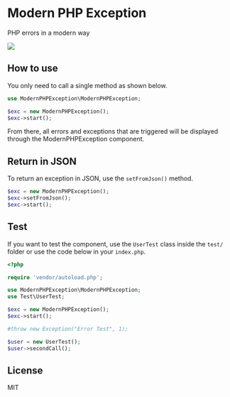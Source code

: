 # Modern PHP Exception

PHP errors in a modern way

<img src="https://res.cloudinary.com/bdlsltfmk/image/upload/v1619615136/php_exception_qt1wpg.png">

## How to use

You only need to call a single method as shown below.

```php
use ModernPHPException\ModernPHPException;

$exc = new ModernPHPException();
$exc->start();
```

From there, all errors and exceptions that are triggered will be displayed through the ModernPHPException component.

## Return in JSON

To return an exception in JSON, use the `setFromJson()` method.

```php
$exc = new ModernPHPException();
$exc->setFromJson();
$exc->start();
```

## Test

If you want to test the component, use the `UserTest` class inside the `test/` folder or use the code below in your `index.php`.

```php
<?php

require 'vendor/autoload.php';

use ModernPHPException\ModernPHPException;
use Test\UserTest;

$exc = new ModernPHPException();
$exc->start();

#throw new Exception("Error Test", 1);

$user = new UserTest();
$user->secondCall();
```

## License

MIT

